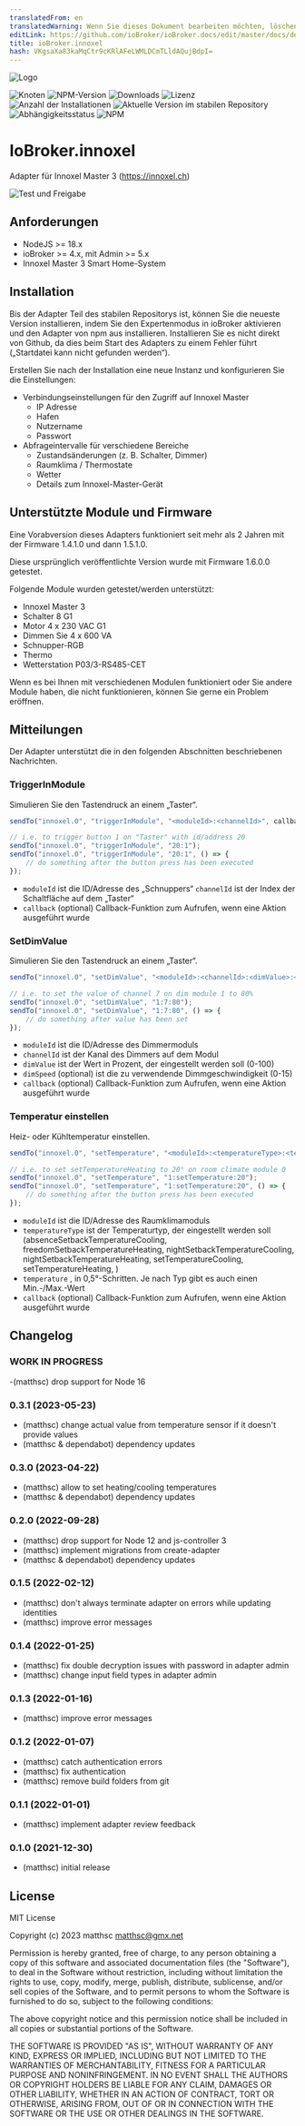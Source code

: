 ```yaml
---
translatedFrom: en
translatedWarning: Wenn Sie dieses Dokument bearbeiten möchten, löschen Sie bitte das Feld "translationsFrom". Andernfalls wird dieses Dokument automatisch erneut übersetzt
editLink: https://github.com/ioBroker/ioBroker.docs/edit/master/docs/de/adapterref/iobroker.innoxel/README.md
title: ioBroker.innoxel
hash: VKgsaXa83kaMqCtr9cKRlAFeLWMLDCmTLldAQujBdpI=
---
```

![Logo](../../../en/adapterref/iobroker.innoxel/admin/innoxel.png)

![Knoten](https://img.shields.io/node/v-lts/iobroker.innoxel)
![NPM-Version](https://img.shields.io/npm/v/iobroker.innoxel.svg)
![Downloads](https://img.shields.io/npm/dm/iobroker.innoxel.svg)
![Lizenz](https://img.shields.io/npm/l/iobroker.innoxel)
![Anzahl der Installationen](https://iobroker.live/badges/innoxel-installed.svg)
![Aktuelle Version im stabilen Repository](https://iobroker.live/badges/innoxel-stable.svg)
![Abhängigkeitsstatus](https://img.shields.io/david/matthsc/iobroker.innoxel.svg)
![NPM](https://nodei.co/npm/iobroker.innoxel.png?downloads=true)

# IoBroker.innoxel
Adapter für Innoxel Master 3 (https://innoxel.ch)

![Test und Freigabe](https://github.com/matthsc/ioBroker.innoxel/workflows/Test%20and%20Release/badge.svg)

## Anforderungen
- NodeJS >= 18.x
- ioBroker >= 4.x, mit Admin >= 5.x
- Innoxel Master 3 Smart Home-System

## Installation
Bis der Adapter Teil des stabilen Repositorys ist, können Sie die neueste Version installieren, indem Sie den Expertenmodus in ioBroker aktivieren und den Adapter von npm aus installieren. Installieren Sie es nicht direkt von Github, da dies beim Start des Adapters zu einem Fehler führt („Startdatei kann nicht gefunden werden“).

Erstellen Sie nach der Installation eine neue Instanz und konfigurieren Sie die Einstellungen:

- Verbindungseinstellungen für den Zugriff auf Innoxel Master
    -   IP Adresse
    -   Hafen
    -   Nutzername
    -   Passwort
- Abfrageintervalle für verschiedene Bereiche
    - Zustandsänderungen (z. B. Schalter, Dimmer)
    - Raumklima / Thermostate
    -   Wetter
    - Details zum Innoxel-Master-Gerät

## Unterstützte Module und Firmware
Eine Vorabversion dieses Adapters funktioniert seit mehr als 2 Jahren mit der Firmware 1.4.1.0 und dann 1.5.1.0.

Diese ursprünglich veröffentlichte Version wurde mit Firmware 1.6.0.0 getestet.

Folgende Module wurden getestet/werden unterstützt:

- Innoxel Master 3
- Schalter 8 G1
- Motor 4 x 230 VAC G1
- Dimmen Sie 4 x 600 VA
- Schnupper-RGB
- Thermo
- Wetterstation P03/3-RS485-CET

Wenn es bei Ihnen mit verschiedenen Modulen funktioniert oder Sie andere Module haben, die nicht funktionieren, können Sie gerne ein Problem eröffnen.

## Mitteilungen
Der Adapter unterstützt die in den folgenden Abschnitten beschriebenen Nachrichten.

### TriggerInModule
Simulieren Sie den Tastendruck an einem „Taster“.

```ts
sendTo("innoxel.0", "triggerInModule", "<moduleId>:<channelId>", callback);

// i.e. to trigger button 1 on "Taster" with id/address 20
sendTo("innoxel.0", "triggerInModule", "20:1");
sendTo("innoxel.0", "triggerInModule", "20:1", () => {
    // do something after the button press has been executed
});
```

- <code>moduleId</code> ist die ID/Adresse des „Schnuppers“
<code>channelId</code> ist der Index der Schaltfläche auf dem „Taster“
- <code>callback</code> (optional) Callback-Funktion zum Aufrufen, wenn eine Aktion ausgeführt wurde

### SetDimValue
Simulieren Sie den Tastendruck an einem „Taster“.

```ts
sendTo("innoxel.0", "setDimValue", "<moduleId>:<channelId>:<dimValue>:<dimSpeed>", callback);

// i.e. to set the value of channel 7 on dim module 1 to 80%
sendTo("innoxel.0", "setDimValue", "1:7:80");
sendTo("innoxel.0", "setDimValue", "1:7:80", () => {
    // do something after value has been set
});
```

- <code>moduleId</code> ist die ID/Adresse des Dimmermoduls
- <code>channelId</code> ist der Kanal des Dimmers auf dem Modul
- <code>dimValue</code> ist der Wert in Prozent, der eingestellt werden soll (0-100)
- <code>dimSpeed</code> (optional) ist die zu verwendende Dimmgeschwindigkeit (0-15)
- <code>callback</code> (optional) Callback-Funktion zum Aufrufen, wenn eine Aktion ausgeführt wurde

### Temperatur einstellen
Heiz- oder Kühltemperatur einstellen.

```ts
sendTo("innoxel.0", "setTemperature", "<moduleId>:<temperatureType>:<temperature>", callback);

// i.e. to set setTemperatureHeating to 20° on room climate module 0
sendTo("innoxel.0", "setTemperature", "1:setTemperature:20");
sendTo("innoxel.0", "setTemperature", "1:setTemperature:20", () => {
    // do something after the button press has been executed
});
```

- <code>moduleId</code> ist die ID/Adresse des Raumklimamoduls
- <code>temperatureType</code> ist der Temperaturtyp, der eingestellt werden soll (absenceSetbackTemperatureCooling, freedomSetbackTemperatureHeating, nightSetbackTemperatureCooling, nightSetbackTemperatureHeating, setTemperatureCooling, setTemperatureHeating, )
- <code>temperature</code> , in 0,5°-Schritten. Je nach Typ gibt es auch einen Min.-/Max.-Wert
- <code>callback</code> (optional) Callback-Funktion zum Aufrufen, wenn eine Aktion ausgeführt wurde

## Changelog

<!--
    Placeholder for the next version (at the beginning of the line):
    ### **WORK IN PROGRESS**
-->

### **WORK IN PROGRESS**

-(matthsc) drop support for Node 16

### 0.3.1 (2023-05-23)

-   (matthsc) change actual value from temperature sensor if it doesn't provide values
-   (matthsc & dependabot) dependency updates

### 0.3.0 (2023-04-22)

-   (matthsc) allow to set heating/cooling temperatures
-   (matthsc & dependabot) dependency updates

### 0.2.0 (2022-09-28)

-   (matthsc) drop support for Node 12 and js-controller 3
-   (matthsc) implement migrations from create-adapter
-   (matthsc & dependabot) dependency updates

### 0.1.5 (2022-02-12)

-   (matthsc) don't always terminate adapter on errors while updating identities
-   (matthsc) improve error messages

### 0.1.4 (2022-01-25)

-   (matthsc) fix double decryption issues with password in adapter admin
-   (matthsc) change input field types in adapter admin

### 0.1.3 (2022-01-16)

-   (matthsc) improve error messages

### 0.1.2 (2022-01-07)

-   (matthsc) catch authentication errors
-   (matthsc) fix authentication
-   (matthsc) remove build folders from git

### 0.1.1 (2022-01-01)

-   (matthsc) implement adapter review feedback

### 0.1.0 (2021-12-30)

-   (matthsc) initial release

## License

MIT License

Copyright (c) 2023 matthsc <matthsc@gmx.net>

Permission is hereby granted, free of charge, to any person obtaining a copy
of this software and associated documentation files (the "Software"), to deal
in the Software without restriction, including without limitation the rights
to use, copy, modify, merge, publish, distribute, sublicense, and/or sell
copies of the Software, and to permit persons to whom the Software is
furnished to do so, subject to the following conditions:

The above copyright notice and this permission notice shall be included in all
copies or substantial portions of the Software.

THE SOFTWARE IS PROVIDED "AS IS", WITHOUT WARRANTY OF ANY KIND, EXPRESS OR
IMPLIED, INCLUDING BUT NOT LIMITED TO THE WARRANTIES OF MERCHANTABILITY,
FITNESS FOR A PARTICULAR PURPOSE AND NONINFRINGEMENT. IN NO EVENT SHALL THE
AUTHORS OR COPYRIGHT HOLDERS BE LIABLE FOR ANY CLAIM, DAMAGES OR OTHER
LIABILITY, WHETHER IN AN ACTION OF CONTRACT, TORT OR OTHERWISE, ARISING FROM,
OUT OF OR IN CONNECTION WITH THE SOFTWARE OR THE USE OR OTHER DEALINGS IN THE
SOFTWARE.